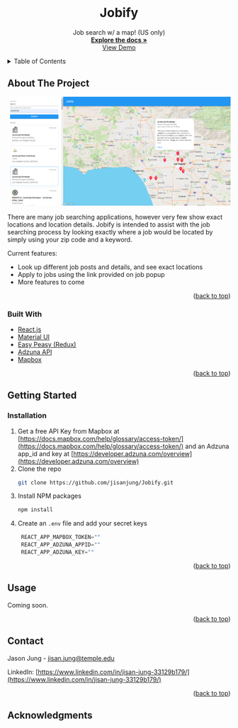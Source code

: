 <div id="top"></div>
<!--
*** Thanks for checking out the Best-README-Template. If you have a suggestion
*** that would make this better, please fork the repo and create a pull request
*** or simply open an issue with the tag "enhancement".
*** Don't forget to give the project a star!
*** Thanks again! Now go create something AMAZING! :D
-->



<!-- PROJECT SHIELDS -->
<!--
*** I'm using markdown "reference style" links for readability.
*** Reference links are enclosed in brackets [ ] instead of parentheses ( ).
*** See the bottom of this document for the declaration of the reference variables
*** for contributors-url, forks-url, etc. This is an optional, concise syntax you may use.
*** https://www.markdownguide.org/basic-syntax/#reference-style-links
-->
<!-- PROJECT LOGO -->
<br />
<div align="center">
  <h1 align="center">Jobify</h1>

  <p align="center">
    Job search w/ a map! (US only)
    <br />
    <a href="#about-the-project"><strong>Explore the docs »</strong></a>
    <br />
    <a href="#">View Demo</a>
  </p>
</div>



<!-- TABLE OF CONTENTS -->
<details>
  <summary>Table of Contents</summary>
  <ol>
    <li>
      <a href="#about-the-project">About The Project</a>
      <ul>
        <li><a href="#built-with">Built With</a></li>
      </ul>
    </li>
    <li>
      <a href="#getting-started">Getting Started</a>
      <ul>
        <li><a href="#installation">Installation</a></li>
      </ul>
    </li>
    <li><a href="#usage">Usage</a></li>
    <li><a href="#contact">Contact</a></li>
  </ol>
</details>



<!-- ABOUT THE PROJECT -->
## About The Project

![Jobify Project Screenshot](src/assets/screenshot.PNG)

There are many job searching applications, however very few show exact locations and location details. Jobify is intended to assist with the job searching process by looking exactly where a job would be located by simply using your zip code and a keyword.

Current features:
* Look up different job posts and details, and see exact locations
* Apply to jobs using the link provided on job popup
* More features to come

<p align="right">(<a href="#top">back to top</a>)</p>



### Built With

* [React.js](https://reactjs.org/)
* [Material UI](https://mui.com/)
* [Easy Peasy (Redux)](https://easy-peasy.vercel.app/)
* [Adzuna API](https://developer.adzuna.com/)
* [Mapbox](https://docs.mapbox.com/)

<p align="right">(<a href="#top">back to top</a>)</p>



<!-- GETTING STARTED -->
## Getting Started

### Installation

1. Get a free API Key from Mapbox at [https://docs.mapbox.com/help/glossary/access-token/](https://docs.mapbox.com/help/glossary/access-token/) and an Adzuna app_id and key at [https://developer.adzuna.com/overview](https://developer.adzuna.com/overview)
2. Clone the repo
   ```sh
   git clone https://github.com/jisanjung/Jobify.git
   ```
3. Install NPM packages
   ```sh
   npm install
   ```
4. Create an `.env` file and add your secret keys
   ```js
    REACT_APP_MAPBOX_TOKEN=""
    REACT_APP_ADZUNA_APPID=""
    REACT_APP_ADZUNA_KEY=""
   ```

<p align="right">(<a href="#top">back to top</a>)</p>



<!-- USAGE EXAMPLES -->
## Usage

Coming soon.

<p align="right">(<a href="#top">back to top</a>)</p>



<!-- CONTACT -->
## Contact

Jason Jung - [jisan.jung@temple.edu](mailto:jisan.jung@temple.edu)

LinkedIn: [https://www.linkedin.com/in/jisan-jung-33129b179/](https://www.linkedin.com/in/jisan-jung-33129b179/)

<p align="right">(<a href="#top">back to top</a>)</p>



<!-- ACKNOWLEDGMENTS -->
## Acknowledgments